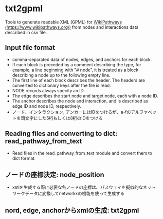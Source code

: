 # txt2gpml
Tools to generate readable XML (GPML) for [WikiPathways (https://www.wikipathways.org/)](https://www.wikipathways.org/) from nodes and interactions data described in csv file.

## Input file format

- comma-separated data of nodes, edges, and anchors for each block.
- If each block is preceded by a comment describing the type, for example, a line beginning with "# node", it is treated as a block describing a node up to the following empty line.
- The first line of each block describes the header. The headers are converted to dictionary keys after the file is read.
- NODE records always specify an ID.
- The edge describes the start node and target node, each with a node ID.
- The anchor describes the node and interaction, and is described as edge ID and node ID, respectively.
- ノード、インタラクション, アンカーにはIDをつけるが、a-fのアルファベットを頭文字にした5桁もしくは8桁のIDをつける

## Reading files and converting to dict: read_pathway_from_text

- Read files in the read_pathway_from_text module and convert them to dict format.

## ノードの座標決定: node_position

- xmlを生成する際に必要な各ノードの座標は、パスウェイを擬似的なネットワークデータに変換してnetworkxの機能を使って生成する


## nord, edge, anchorからxmlの生成: txt2gpml



